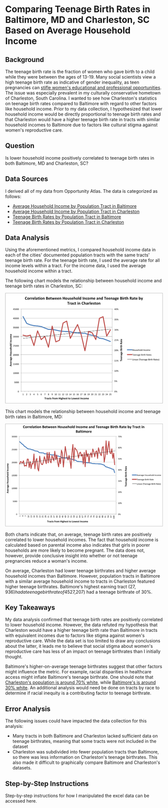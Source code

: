 # Comparing Teenage Birth Rates in Baltimore, MD and Charleston, SC Based on Average Household Income
## Background
The teenage birth rate is the fraction of women who gave birth to a child while they were between the ages of 13-19. Many social scientists view a high teenage birth rate as indicative of gender inequality, as teen pregnancies can [stifle women's educational and professional opportunities](https://www.mcser.org/journal/index.php/jesr/article/viewFile/542/567). The issue was especially prevalent in my culturally conservative hometown of Charleston, South Carolina. I wanted to see how Charleston's statistics on teenage birth rates compared to Baltimore with regard to other factors like household income. Prior to my data collection, I hypothesized that lower household income would be directly proportional to teenage birth rates and that Charleston would have a higher teenage birth rate in tracts with similar household incomes to Baltimore due to factors like cultural stigma against women's reproductive care.
## Question
Is lower household income positively correlated to teenage birth rates in both Baltimore, MD and Charleston, SC?
## Data Sources
I derived all of my data from Opportunity Atlas. The data is categorized as follows:
- [Average Household Income by Population Tract in Baltimore](https://github.com/John-Frye/baltimore-charleston-comparing-teen-pregnancy-rates/blob/master/Baltimore_Income_Data.xlsx)
- [Average Household Income by Population Tract in Charleston](https://github.com/John-Frye/baltimore-charleston-comparing-teen-pregnancy-rates/blob/master/Charleston_Income_Data.xlsx)
- [Teenage Birth Rates by Population Tract in Baltimore](https://github.com/John-Frye/baltimore-charleston-comparing-teen-pregnancy-rates/blob/master/baltimore_teen_pregnancy.xls)
- [Teenage Birth Rates by Population Tract in Charleston](https://github.com/John-Frye/baltimore-charleston-comparing-teen-pregnancy-rates/blob/master/charleston_teen_pregnancy.xltx)
## Data Analysis
Using the aforementioned metrics, I compared household income data in each of the cities' documented population tracts with the same tracts' teenage birth rate. For the teenage birth rate, I used the average rate for all income levels within a tract. For the income data, I used the average household income within a tract. 

The following chart models the relationship between household income and teenage birth rates in Charleston, SC:

![alt_text](https://github.com/John-Frye/baltimore-charleston-comparing-teen-pregnancy-rates/blob/master/Income_Birth_Correlation_Charleston.png)

This chart models the relationship between household income and teenage birth rates in Baltimore, MD:

![alt_text](https://github.com/John-Frye/baltimore-charleston-comparing-teen-pregnancy-rates/blob/eb208fa0d8972fdad16272bd8874958a39c09db4/Income_Birth_Correlation_Baltimore.png)

Both charts indicate that, on average, teenage birth rates are positively correlated to lower household incomes. The fact that household income is calculated based on parental income also indicates that girls in poorer households are more likely to become pregnant. The data does not, however, provide conclusive insight into whether or not teenage pregnancies reduce a woman's income. 

On average, Charleston had lower teenage birthrates and higher average household incomes than Baltimore. However, population tracts in Baltimore with a similar average household income to tracts in Charleston featured higher teenage birthrates. Baltimore's highest earning tract ($27,936) had a teenage birthrate of 45%, whereas Charleston's lowest earning tract ($27,207) had a teenage birthrate of 30%. 
## Key Takeaways 
My data analysis confirmed that teenage birth rates are positively correlated to lower household income. However, the data refuted my hypothesis that Charleston would have a higher teenage birth rate than Baltimore in tracts with equivalent incomes due to factors like stigma against women's reproductive care. While the data set is too limited to draw any conclusions about the latter, it leads me to believe that social stigma about women's reproductive care has less of an impact on teenage birthrates than I initially thought. 

Baltimore's higher-on-average teenage birthrates suggest that other factors might influence the metric. For example, racial disparities in healthcare access might inflate Baltimore's teenage birthrate. One should note that [Charleston's population is around 70% white](https://www.charleston-sc.gov/DocumentCenter/View/25665/FAST-FACTS-2020), while [Baltimore's is around 30% white](https://www.census.gov/quickfacts/fact/table/baltimorecitymarylandcounty/AGE295219). An additional analysis would need be done on tracts by race to determine if racial inequity is a contributing factor to teenage birthrate. 
## Error Analysis
The following issues could have impacted the data collection for this analysis:
- Many tracts in both Baltimore and Charleston lacked sufficient data on teenage birthrates, meaning that some tracts were not included in the dataset
- Charleston was subdivided into fewer population tracts than Baltimore, so there was less information on Charleston's teenage birthrates. This also made it difficult to graphically compare Baltimore and Charleston's datasets.
## Step-by-Step Instructions
Step-by-step instructions for how I manipulated the excel data can be accessed here. 

